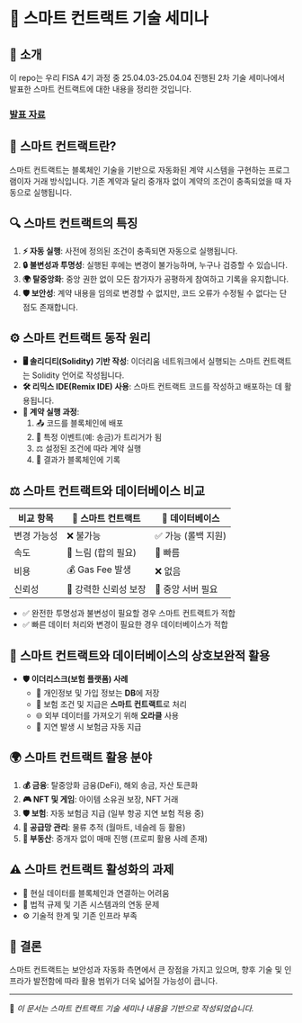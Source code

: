 # 🚀 스마트 컨트랙트 기술 세미나

## 📝 소개
이 repo는 우리 FISA 4기 과정 중 25.04.03-25.04.04 진행된 2차 기술 세미나에서 발표한 스마트 컨트랙트에 대한 내용을 정리한 것입니다.

### [발표 자료](https://github.com/weonyee/smartcontract_seminar/blob/b20cf788cd50f79e06413aae0202e9710a25b73c/%EC%8A%A4%EB%A7%88%ED%8A%B8%EC%BB%A8%ED%8A%B8%EB%9E%99%ED%8A%B8_DB.pdf)

## 🔗 스마트 컨트랙트란?
스마트 컨트랙트는 블록체인 기술을 기반으로 자동화된 계약 시스템을 구현하는 프로그램이자 거래 방식입니다. 기존 계약과 달리 중개자 없이 계약의 조건이 충족되었을 때 자동으로 실행됩니다.

## 🔍 스마트 컨트랙트의 특징
1. **⚡ 자동 실행**: 사전에 정의된 조건이 충족되면 자동으로 실행됩니다.
2. **🔒 불변성과 투명성**: 실행된 후에는 변경이 불가능하며, 누구나 검증할 수 있습니다.
3. **🌍 탈중앙화**: 중앙 권한 없이 모든 참가자가 공평하게 참여하고 기록을 유지합니다.
4. **🛡️ 보안성**: 계약 내용을 임의로 변경할 수 없지만, 코드 오류가 수정될 수 없다는 단점도 존재합니다.

## ⚙️ 스마트 컨트랙트 동작 원리
- **🖥️ 솔리디티(Solidity) 기반 작성**: 이더리움 네트워크에서 실행되는 스마트 컨트랙트는 Solidity 언어로 작성됩니다.
- **🛠️ 리믹스 IDE(Remix IDE) 사용**: 스마트 컨트랙트 코드를 작성하고 배포하는 데 활용됩니다.
- **📜 계약 실행 과정**:
  1. 📤 코드를 블록체인에 배포
  2. 🎯 특정 이벤트(예: 송금)가 트리거가 됨
  3. ⚖️ 설정된 조건에 따라 계약 실행
  4. 📌 결과가 블록체인에 기록

## ⚖️ 스마트 컨트랙트와 데이터베이스 비교
| 비교 항목 | 🏦 스마트 컨트랙트 | 💾 데이터베이스 |
|-----------|----------------|--------------|
| 변경 가능성 | ❌ 불가능 | ✅ 가능 (롤백 지원) |
| 속도 | 🐢 느림 (합의 필요) | 🚀 빠름 |
| 비용 | 💰 Gas Fee 발생 | ❌ 없음 |
| 신뢰성 | 🔐 강력한 신뢰성 보장 | 🔄 중앙 서버 필요 |

- ✅ 완전한 투명성과 불변성이 필요할 경우 스마트 컨트랙트가 적합
- ✅ 빠른 데이터 처리와 변경이 필요한 경우 데이터베이스가 적합

## 🔄 스마트 컨트랙트와 데이터베이스의 상호보완적 활용
- **🛡️ 이더리스크(보험 플랫폼) 사례**
  - 📂 개인정보 및 가입 정보는 **DB**에 저장
  - 📜 보험 조건 및 지급은 **스마트 컨트랙트**로 처리
  - 🌐 외부 데이터를 가져오기 위해 **오라클** 사용
  - 💸 지연 발생 시 보험금 자동 지급

## 🌍 스마트 컨트랙트 활용 분야
1. **💰 금융**: 탈중앙화 금융(DeFi), 해외 송금, 자산 토큰화
2. **🎮 NFT 및 게임**: 아이템 소유권 보장, NFT 거래
3. **🛡️ 보험**: 자동 보험금 지급 (일부 항공 지연 보험 적용 중)
4. **🚚 공급망 관리**: 물류 추적 (월마트, 네슬레 등 활용)
5. **🏡 부동산**: 중개자 없이 매매 진행 (프로피 활용 사례 존재)

## ⚠️ 스마트 컨트랙트 활성화의 과제
- 🔗 현실 데이터를 블록체인과 연결하는 어려움
- 📜 법적 규제 및 기존 시스템과의 연동 문제
- ⚙️ 기술적 한계 및 기존 인프라 부족

## 🎯 결론
스마트 컨트랙트는 보안성과 자동화 측면에서 큰 장점을 가지고 있으며, 향후 기술 및 인프라가 발전함에 따라 활용 범위가 더욱 넓어질 가능성이 큽니다.

---

📌 *이 문서는 스마트 컨트랙트 기술 세미나 내용을 기반으로 작성되었습니다.*
